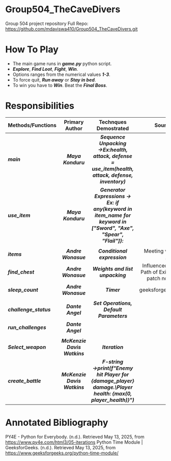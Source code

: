 # Group504_TheCaveDivers
Group 504 project repository 
Full Repo: https://github.com/mdaviswa410/Group504_TheCaveDivers.git



# How To Play
- The main game runs in ***game.py*** python script.
- ***Explore***, ***Find Loot***, ***Fight***, ***Win***.
- Options ranges from the numerical values ***1-3***.
- To force quit, ***Run away*** or ***Stay in bed***.
- To win you have to ***Win***. Beat the ***Final Boss***.




# Responsibilities

| **Methods/Functions** | **Primary Author** | **Technques Demostrated** | Sources |
|:------------------|:---------------:|:----------------------:|-----------:|
| ***main*** | ***Maya Konduru*** | ***Sequence Unpacking →Ex:health, attack, defense = use_item(health, attack, defense, inventory)*** |  |
| ***use_item*** | ***Maya Konduru***| ***Generator Expressions → Ex: if any(keyword in item_name for keyword in ["Sword", "Axe", "Spear", "Flail"]):*** |  
|||||
| ***items*** | ***Andre Wonasue***  | ***Conditional expression***  | Meeting with Aric |
| ***find_chest*** | ***Andre Wonasue*** | ***Weights and list unpacking*** | Influenced by Path  of Exile 2 patch notes |
| ***sleep_count*** | ***Andre Wonasue***  | ***Timer***  | geeksforgeeks |
|||||
|***challenge_status*** | ***Dante Angel***|***Set Operations, Default Parameters*** |  |
|***run_challenges*** | ***Dante Angel***|  |  |
|||||
| ***Select_weapon*** | ***McKenzie Davis Watkins***| ***Iteration*** |  |
| ***create_battle*** | ***McKenzie Davis Watkins***| ***F-string →print(f"Enemy hit Player for {damage_player} damage.\Player health: {max(0, player_health)}")*** |  |

# Annotated Bibliography

PY4E - Python for Everybody. (n.d.). Retrieved May 13, 2025, from https://www.py4e.com/html3/05-iterations
Python Time Module | GeeksforGeeks. (n.d.). Retrieved May 13, 2025, from https://www.geeksforgeeks.org/python-time-module/



